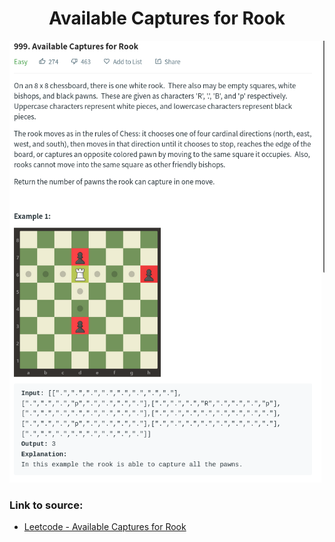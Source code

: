 <h1 align="center">Available Captures for Rook</h1>

![alt text](https://github.com/matthew01lokiet/Algorithmic-exercises/blob/main/z_description_images/Arrays/available_captures_for_rook.png?raw=true)


### Link to source: 
- <a href="https://leetcode.com/problems/available-captures-for-rook/">Leetcode - Available Captures for Rook</a>
